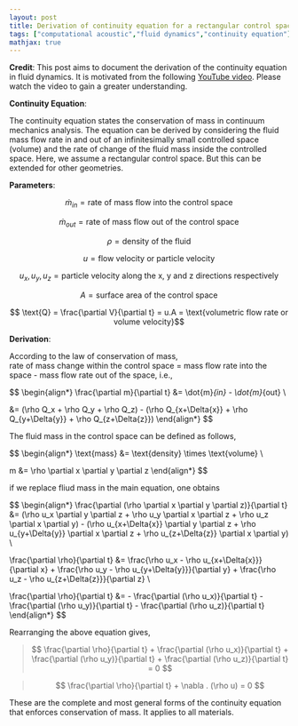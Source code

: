 ```yaml
---
layout: post
title: Derivation of continuity equation for a rectangular control space
tags: ["computational acoustic","fluid dynamics","continuity equation"]
mathjax: true
---
```


**Credit**: This post aims to document the derivation of the continuity equation in fluid dynamics. It is motivated from the following [YouTube video](https://www.youtube.com/watch?v=Ls5HS2MLXpg).  Please watch the video to gain a greater understanding.


**Continuity Equation**: 

The continuity equation states the conservation of mass in continuum mechanics analysis. The equation can be derived by considering the fluid mass flow rate in and out of an infinitesimally small controlled space (volume) and the rate of change of the fluid mass inside the controlled space. Here, we assume a rectangular control space. But this can be extended for other geometries.

**Parameters**:

$$ \dot{m}_{in} = \text{rate of mass flow into the control space} $$

$$ \dot{m}_{out} = \text{rate of mass flow out of the control space} $$

$$ \rho = \text{density of the fluid} $$

$$ u = \text{flow velocity or particle velocity}$$

$$u_x, u_y, u_z = \text{particle velocity along the x, y and z directions respectively}$$

$$ A = \text{surface area of the control space}$$

$$ \text{Q} = \frac{\partial V}{\partial t} = u.A = \text{volumetric flow rate or volume velocity}$$

**Derivation**:

According to the law of conservation of mass,<br/>
rate of mass change within the control space = mass flow rate into the space - mass flow rate out of the space, i.e.,

$$ 
\begin{align*}
\frac{\partial m}{\partial t} &=  \dot{m}_{in} - \dot{m}_{out} \\

&= (\rho Q_x + \rho Q_y + \rho Q_z) - (\rho Q_{x+\Delta{x}} + \rho Q_{y+\Delta{y}} + \rho Q_{z+\Delta{z}})
\end{align*}
$$

The fluid mass in the control space can be defined as follows,

$$ 
\begin{align*}
\text{mass} &= \text{density} \times \text{volume} \\

m &= \rho \partial x \partial y \partial z
\end{align*}
$$

if we replace fliud mass in the main equation, one obtains

$$
\begin{align*}
\frac{\partial (\rho \partial x \partial y \partial z)}{\partial t} &= (\rho u_x \partial y \partial z + \rho u_y \partial x \partial z + \rho u_z \partial x \partial y) - (\rho u_{x+\Delta{x}} \partial y \partial z + \rho u_{y+\Delta{y}} \partial x \partial z + \rho u_{z+\Delta{z}} \partial x \partial y) \\

\frac{\partial  \rho}{\partial t} &= \frac{\rho u_x - \rho u_{x+\Delta{x}}}{\partial x} + \frac{\rho u_y - \rho u_{y+\Delta{y}}}{\partial y} + \frac{\rho u_z - \rho u_{z+\Delta{z}}}{\partial z} \\

\frac{\partial  \rho}{\partial t} &= - \frac{\partial (\rho u_x)}{\partial t} - \frac{\partial (\rho u_y)}{\partial t} - \frac{\partial (\rho u_z)}{\partial t}
\end{align*}
$$

Rearranging the above equation gives,

> $$ \frac{\partial  \rho}{\partial t} + \frac{\partial (\rho u_x)}{\partial t} + \frac{\partial (\rho u_y)}{\partial t} + \frac{\partial (\rho u_z)}{\partial t} = 0 $$

> $$ \frac{\partial  \rho}{\partial t} + \nabla . (\rho u) = 0 $$ 

These are the complete and most general forms of the continuity equation that enforces conservation of mass. It applies to all materials.
